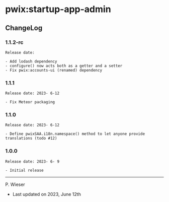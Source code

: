 # pwix:startup-app-admin

## ChangeLog

### 1.1.2-rc

    Release date: 

    - Add lodash dependency
    - configure() now acts both as a getter and a setter
    - Fix pwix:accounts-ui (renamed) dependency

### 1.1.1

    Release date: 2023- 6-12

    - Fix Meteor packaging

### 1.1.0

    Release date: 2023- 6-12

    - Define pwixSAA.i18n.namespace() method to let anyone provide translations (todo #12)

### 1.0.0

    Release date: 2023- 6- 9

    - Initial release

---
P. Wieser
- Last updated on 2023, June 12th
